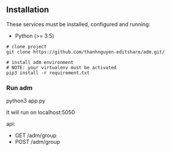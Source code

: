 ## Installation
These services must be installed, configured and running:
 * Python (>= 3.5)

```
# clone project
git clone https://github.com/thanhnguyen-editshare/adm.git/

# install adm environment
# NOTE: your virtualenv must be activated
pip3 install -r requirement.txt
```

### Run adm
python3 app.py

It will run on localhost:5050

api:
- GET /adm/group
- POST /adm/group

